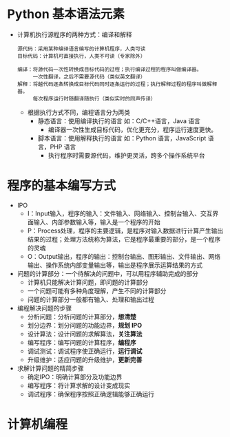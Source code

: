 # Python 基本语法元素
* 计算机执行源程序的两种方式：编译和解释
  ```
  源代码：采用某种编译语言编写的计算机程序，人类可读
  目标代码：计算机可直接执行，人类不可读（专家除外）
  ```
  ```
  编译：将源代码一次性转换成目标代码的过程；执行编译过程的程序叫做编译器。
       一次性翻译，之后不需要源代码（类似英文翻译）
  解释：将越代码逐条转换成目标代码同时逐条运行的过程；执行解释过程的程序叫做解释器。
       每次程序运行时随翻译随执行（类似实时的同声传译）
  ```
  * 根据执行方式不同，编程语言分为两类
    * 静态语言：使用编译执行的语言 如：C/C++语言，Java 语言
      - 编译器一次性生成目标代码，优化更充分，程序运行速度更快。
    * 脚本语言：使用解释执行的语言 如：Python 语言，JavaScript 语言，PHP 语言
      - 执行程序时需要源代码，维护更灵活，跨多个操作系统平台
      
# 程序的基本编写方式
* IPO
  * I：Input输入，程序的输入：文件输入、网络输入、控制台输入、交互界面输入、内部参数输入等，输入是一个程序的开始
  * P：Process处理，程序的主要逻辑，是程序对输入数据进行计算产生输出结果的过程；处理方法统称为算法，它是程序最重要的部分，是一个程序的灵魂
  * O：Output输出，程序的输出：控制台输出、图形输出、文件输出、网络输出、操作系统内部变量输出等，输出是程序展示运算结果的方式
* 问题的计算部分：一个待解决的问题中，可以用程序辅助完成的部分
  * 计算机只能解决计算问题，即问题的计算部分
  * 一个问题可能有多种角度理解，产生不同的计算部分
  * 问题的计算部分一般都有输入、处理和输出过程
* 编程解决问题的步骤
  * 分析问题：分析问题的计算部分，**想清楚**
  * 划分边界：划分问题的功能边界，**规划 IPO**
  * 设计算法：设计问题的求解算法，**关注算法**
  * 编写程序：编写问题的计算程序，**编程序**
  * 调试测试：调试程序使正确运行，**运行调试**
  * 升级维护：适应问题的升级维护，**更新完善**
* 求解计算问题的精简步骤
  * 确定IPO：明确计算部分及功能边界
  * 编写程序：将计算求解的设计变成现实
  * 调试程序：确保程序按照正确逻辑能够正确运行

# 计算机编程
